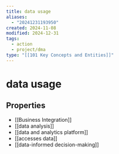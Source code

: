 ```yaml
---
title: data usage
aliases:
  - "20241231193950"
created: 2024-11-08
modified: 2024-12-31
tags:
  - action
  - project/dma
type: "[[101 Key Concepts and Entities]]"
---
```

# data usage

## Properties
- [[Business Integration]]
- [[data analysis]]
- [[data and analytics platform]]
- [[accesses data]]
- [[data-informed decision-making]]
